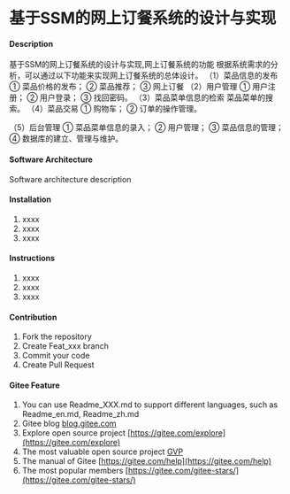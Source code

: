 # 基于SSM的网上订餐系统的设计与实现

#### Description
基于SSM的网上订餐系统的设计与实现,网上订餐系统的功能
根据系统需求的分析，可以通过以下功能来实现网上订餐系统的总体设计。
（1）菜品信息的发布
① 菜品价格的发布；
② 菜品推荐；
③ 网上订餐
（2）用户管理
① 用户注册；
② 用户登录；
③ 找回密码。
（3）菜品菜单信息的检索
菜品菜单的搜索。
（4）菜品交易
① 购物车；
② 订单的操作管理。


（5）后台管理
① 菜品菜单信息的录入；
② 用户管理；
③ 菜品信息的管理；
④ 数据库的建立、管理与维护。

#### Software Architecture
Software architecture description

#### Installation

1.  xxxx
2.  xxxx
3.  xxxx

#### Instructions

1.  xxxx
2.  xxxx
3.  xxxx

#### Contribution

1.  Fork the repository
2.  Create Feat_xxx branch
3.  Commit your code
4.  Create Pull Request


#### Gitee Feature

1.  You can use Readme\_XXX.md to support different languages, such as Readme\_en.md, Readme\_zh.md
2.  Gitee blog [blog.gitee.com](https://blog.gitee.com)
3.  Explore open source project [https://gitee.com/explore](https://gitee.com/explore)
4.  The most valuable open source project [GVP](https://gitee.com/gvp)
5.  The manual of Gitee [https://gitee.com/help](https://gitee.com/help)
6.  The most popular members  [https://gitee.com/gitee-stars/](https://gitee.com/gitee-stars/)
